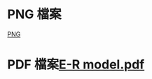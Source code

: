 # PNG 檔案
[PNG](https://imgur.com/vKJfBjR)

# PDF 檔案[E-R model.pdf](https://github.com/brian09088/DataBase-System-PHP-/files/10887326/E-R.model.pdf)
